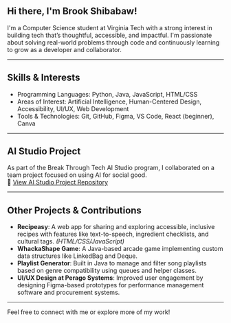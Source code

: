 ## Hi there, I'm Brook Shibabaw!

I'm a Computer Science student at Virginia Tech with a strong interest in building tech that’s thoughtful, accessible, and impactful. I'm passionate about solving real-world problems through code and continuously learning to grow as a developer and collaborator.

---

## Skills & Interests

- Programming Languages: Python, Java, JavaScript, HTML/CSS
- Areas of Interest: Artificial Intelligence, Human-Centered Design, Accessibility, UI/UX, Web Development
- Tools & Technologies: Git, GitHub, Figma, VS Code, React (beginner), Canva

---

## AI Studio Project

As part of the Break Through Tech AI Studio program, I collaborated on a team project focused on using AI for social good.  
🔗 [View AI Studio Project Repository](https://github.com/your-username/your-ai-project-repo)

---

## Other Projects & Contributions

- **Recipeasy**: A web app for sharing and exploring accessible, inclusive recipes with features like text-to-speech, ingredient checklists, and cultural tags. *(HTML/CSS/JavaScript)*
- **WhackaShape Game**: A Java-based arcade game implementing custom data structures like LinkedBag and Deque.
- **Playlist Generator**: Built in Java to manage and filter song playlists based on genre compatibility using queues and helper classes.
- **UI/UX Design at Perago Systems**: Improved user engagement by designing Figma-based prototypes for performance management software and procurement systems.

---

Feel free to connect with me or explore more of my work!

<!--
**brooksh14/brooksh14** is a ✨ _special_ ✨ repository because its `README.md` (this file) appears on your GitHub profile.

Here are some ideas to get you started:

- 🔭 I’m currently working on ...
- 🌱 I’m currently learning ...
- 👯 I’m looking to collaborate on ...
- 🤔 I’m looking for help with ...
- 💬 Ask me about ...
- 📫 How to reach me: ...
- 😄 Pronouns: ...
- ⚡ Fun fact: ...
-->
